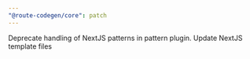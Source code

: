 ```yaml
---
"@route-codegen/core": patch
---
```


Deprecate handling of NextJS patterns in pattern plugin. Update NextJS template files
